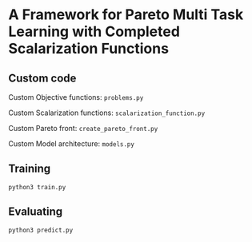 # A Framework for Pareto Multi Task Learning with Completed Scalarization Functions
## Custom code
Custom Objective functions: `problems.py`

Custom Scalarization functions: `scalarization_function.py`

Custom Pareto front: `create_pareto_front.py`

Custom Model architecture: `models.py`

## Training
```
python3 train.py
```
## Evaluating
```
python3 predict.py
```
